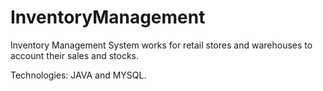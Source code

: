 # InventoryManagement

Inventory Management System works for retail stores and warehouses to account their sales and stocks.

Technologies: JAVA and MYSQL.  
